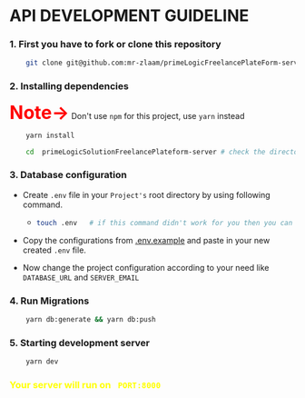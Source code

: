 # API DEVELOPMENT GUIDELINE

### 1. First you have to fork or clone this repository

```bash
    git clone git@github.com:mr-zlaam/primeLogicFreelancePlateForm-server.git
```

### 2. Installing dependencies

<span style="color:red; font-size:2rem; font-weight:bold;">Note-></span> Don't use `npm` for this project, use `yarn` instead

```bash
    yarn install
```

```bash
    cd  primeLogicSolutionFreelancePlateform-server # check the directory name before running this command.
```

### 3. Database configuration

- Create `.env` file in your `Project's` root directory by using following command.
  - ```bash
    touch .env   # if this command didn't work for you then you can create it manually
    ```

- Copy the configurations from [.env.example](/.env.example) and paste in your new created `.env` file.
- Now change the project configuration according to your need like `DATABASE_URL` and `SERVER_EMAIL`

### 4. Run Migrations

```bash
    yarn db:generate && yarn db:push
```

### 5. Starting development server

```bash
    yarn dev
```

<h3 style="color:yellow;">Your server will run on <code> PORT:8000</code></h3>
